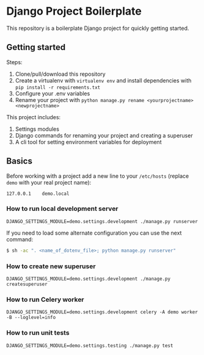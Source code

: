 # Django Project Boilerplate

This repository is a boilerplate Django project for quickly getting started.

## Getting started

Steps:

1. Clone/pull/download this repository
2. Create a virtualenv with `virtualenv env` and install dependencies with `pip install -r requirements.txt`
3. Configure your .env variables
4. Rename your project with `python manage.py rename <yourprojectname> <newprojectname>`

This project includes:

1. Settings modules
2. Django commands for renaming your project and creating a superuser
3. A cli tool for setting environment variables for deployment

## Basics

Before working with a project add a new line to your `/etc/hosts` 
(replace `demo` with your real project name):

    127.0.0.1    demo.local


### How to run local development server

    DJANGO_SETTINGS_MODULE=demo.settings.development ./manage.py runserver

If you need to load some alternate configuration you can use the next command:

```bash
$ sh -ac ". <name_of_dotenv_file>; python manage.py runserver"
```

### How to create new superuser

    DJANGO_SETTINGS_MODULE=demo.settings.development ./manage.py createsuperuser

### How to run Celery worker

    DJANGO_SETTINGS_MODULE=demo.settings.development celery -A demo worker -B --loglevel=info

### How to run unit tests

    DJANGO_SETTINGS_MODULE=demo.settings.testing ./manage.py test
